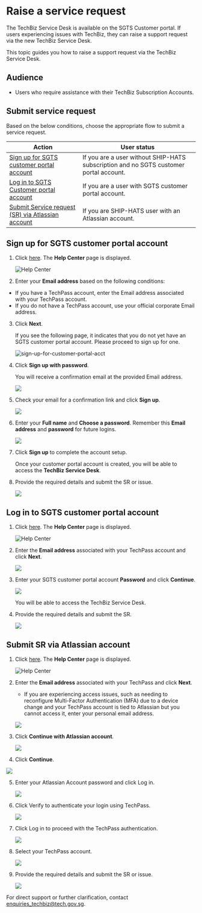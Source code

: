 # Raise a service request


The TechBiz Service Desk is available on the SGTS Customer portal.  If users experiencing issues with TechBiz, they can raise a support request via the new TechBiz Service Desk. 

This topic guides you how to raise a support request via the TechBiz Service Desk.

## Audience

- Users who require assistance with their TechBiz Subscription Accounts.


## Submit service request

Based on the below conditions, choose the appropriate flow to submit a service request.

|Action|User status|
|---|---|
[Sign up for SGTS customer portal account](#sign-up-for-sgts-customer-portal-account)| If you are a user without SHIP-HATS subscription and no SGTS customer portal account.|
[Log in to SGTS Customer portal account](#log-in-to-sgts-customer-portal-account)|If you are a user with SGTS customer portal account.|
|[Submit Service request (SR) via Atlassian account](#submit-sr-via-atlassian-account) | If you are SHIP-HATS user with an Atlassian account.|


## Sign up for SGTS customer portal account

1. Click [here](https://go.gov.sg/techbiz-sr).  The **Help Center** page is displayed.

    ![Help Center](/images/help-center.png)

2. Enter your **Email address** based on the following conditions:

- If you have a TechPass account, enter the Email address associated with your TechPass account.
- If you do not have a TechPass account, use your official corporate Email address.

3. Click **Next**.

    If you see the following page, it indicates that you do not yet have an SGTS customer portal account. Please proceed to sign up for one.

    ![sign-up-for-customer-portal-acct](/images/sign-up-for-customer-portal-acct.png)

4. Click **Sign up with password**. 

    You will receive a confirmation email at the provided Email address.

    ![](/images/check-email.png)

5. Check your email for a confirmation link and click **Sign up**.

    ![](/images/sign-up-email.png)

6. Enter your **Full name** and **Choose a password**. Remember this **Email address** and **password** for future logins.

    ![](/images/signup-to-continue.png)

7. Click **Sign up** to complete the account setup.

    Once your customer portal account is created, you will be able to access the **TechBiz Service Desk**.

8. Provide the required details and submit the SR or issue.

    ![](/images/raise-sr.png)

## Log in to SGTS customer portal account

1. Click [here](https://go.gov.sg/techbiz-sr).  The **Help Center** page is displayed.

    ![Help Center](/images/help-center.png)

2. Enter the **Email address** associated with your TechPass account and click **Next**.

    ![](/images/log-into-customer-portal-acct.png)

3. Enter your SGTS customer portal account **Password** and click **Continue**.

    ![](/images/enter-customer-portal-acct-pwd.png)

    You will be able to access the TechBiz Service Desk.

4. Provide the required details and submit the SR.

    ![](/images/raise-sr.png)

## Submit SR via Atlassian account

1. Click [here](https://go.gov.sg/techbiz-sr).  The **Help Center** page is displayed.

    ![Help Center](/images/help-center.png)

2. Enter the **Email address** associated with your TechPass and click **Next**.
    - If you are experiencing access issues, such as needing to reconfigure Multi-Factor Authentication (MFA) due to a device change and your TechPass account is tied to Atlassian but you cannot access it, enter your personal email address.
       
    ![](/images/log-into-customer-portal-acct.png)

4. Click **Continue with Atlassian account**.

    ![](/images/cont-atlassian-sh.png)

5.  Click **Continue**.

   ![](/images/atlassian1-sh.png)

5. Enter your Atlassian Account password and click Log in.

   ![](/images/sh-atlassian.png)

6. Click Verify to authenticate your login using TechPass.

   ![](/images/verify1-sh.png)

7. Click Log in to proceed with the TechPass authentication.

    ![](/images/verify-sh.png)

8. Select your TechPass account.

    ![](/images/tp-account-sh.png)

9. Provide the required details and submit the SR or issue.

    ![](/images/raise-sr.png)


For direct support or further clarification, contact enquiries_techbiz@tech.gov.sg.









  





